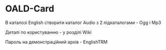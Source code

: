 # OALD-Card

В каталозі English створити каталог Audio з 2 підкаталогами - Ogg і Mp3

Деталі по користуванню - у розділі Wiki

Пароль на демонстраційний архів - EnglishTRM
